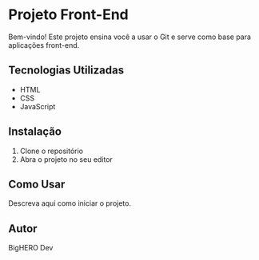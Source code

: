 # Projeto Front-End

Bem-vindo! Este projeto ensina você a usar o Git e serve como base para aplicações front-end.

## Tecnologias Utilizadas
- HTML
- CSS
- JavaScript

## Instalação
1. Clone o repositório
2. Abra o projeto no seu editor

## Como Usar
Descreva aqui como iniciar o projeto.

## Autor
BigHERO Dev